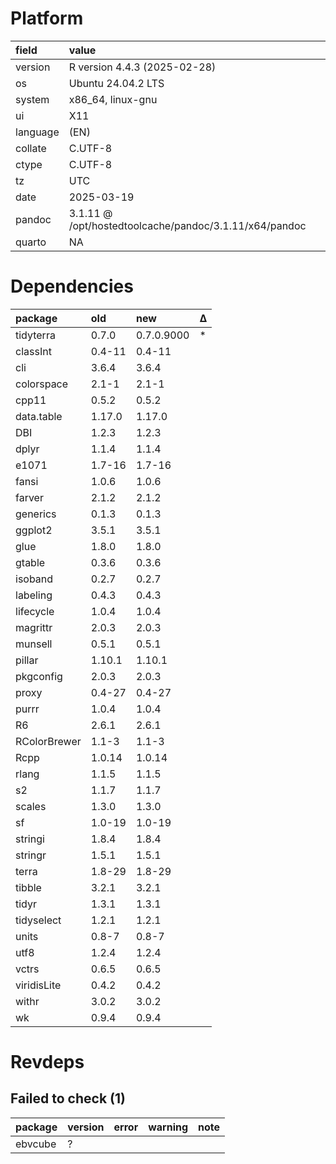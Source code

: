 # Platform

|field    |value                                                  |
|:--------|:------------------------------------------------------|
|version  |R version 4.4.3 (2025-02-28)                           |
|os       |Ubuntu 24.04.2 LTS                                     |
|system   |x86_64, linux-gnu                                      |
|ui       |X11                                                    |
|language |(EN)                                                   |
|collate  |C.UTF-8                                                |
|ctype    |C.UTF-8                                                |
|tz       |UTC                                                    |
|date     |2025-03-19                                             |
|pandoc   |3.1.11 @ /opt/hostedtoolcache/pandoc/3.1.11/x64/pandoc |
|quarto   |NA                                                     |

# Dependencies

|package      |old    |new        |Δ  |
|:------------|:------|:----------|:--|
|tidyterra    |0.7.0  |0.7.0.9000 |*  |
|classInt     |0.4-11 |0.4-11     |   |
|cli          |3.6.4  |3.6.4      |   |
|colorspace   |2.1-1  |2.1-1      |   |
|cpp11        |0.5.2  |0.5.2      |   |
|data.table   |1.17.0 |1.17.0     |   |
|DBI          |1.2.3  |1.2.3      |   |
|dplyr        |1.1.4  |1.1.4      |   |
|e1071        |1.7-16 |1.7-16     |   |
|fansi        |1.0.6  |1.0.6      |   |
|farver       |2.1.2  |2.1.2      |   |
|generics     |0.1.3  |0.1.3      |   |
|ggplot2      |3.5.1  |3.5.1      |   |
|glue         |1.8.0  |1.8.0      |   |
|gtable       |0.3.6  |0.3.6      |   |
|isoband      |0.2.7  |0.2.7      |   |
|labeling     |0.4.3  |0.4.3      |   |
|lifecycle    |1.0.4  |1.0.4      |   |
|magrittr     |2.0.3  |2.0.3      |   |
|munsell      |0.5.1  |0.5.1      |   |
|pillar       |1.10.1 |1.10.1     |   |
|pkgconfig    |2.0.3  |2.0.3      |   |
|proxy        |0.4-27 |0.4-27     |   |
|purrr        |1.0.4  |1.0.4      |   |
|R6           |2.6.1  |2.6.1      |   |
|RColorBrewer |1.1-3  |1.1-3      |   |
|Rcpp         |1.0.14 |1.0.14     |   |
|rlang        |1.1.5  |1.1.5      |   |
|s2           |1.1.7  |1.1.7      |   |
|scales       |1.3.0  |1.3.0      |   |
|sf           |1.0-19 |1.0-19     |   |
|stringi      |1.8.4  |1.8.4      |   |
|stringr      |1.5.1  |1.5.1      |   |
|terra        |1.8-29 |1.8-29     |   |
|tibble       |3.2.1  |3.2.1      |   |
|tidyr        |1.3.1  |1.3.1      |   |
|tidyselect   |1.2.1  |1.2.1      |   |
|units        |0.8-7  |0.8-7      |   |
|utf8         |1.2.4  |1.2.4      |   |
|vctrs        |0.6.5  |0.6.5      |   |
|viridisLite  |0.4.2  |0.4.2      |   |
|withr        |3.0.2  |3.0.2      |   |
|wk           |0.9.4  |0.9.4      |   |

# Revdeps

## Failed to check (1)

|package |version |error |warning |note |
|:-------|:-------|:-----|:-------|:----|
|ebvcube |?       |      |        |     |

